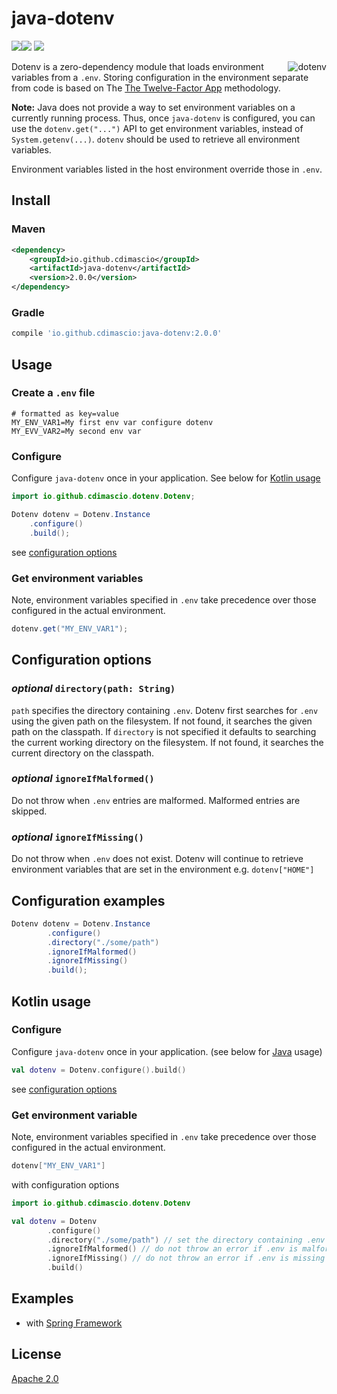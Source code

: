 # java-dotenv 

![](https://img.shields.io/badge/build-passing-green.svg)![](https://img.shields.io/badge/tests-passing-green.svg) ![](https://img.shields.io/badge/license-Apache%202.0-blue.svg)

<img src="https://raw.githubusercontent.com/cdimascio/java-dotenv/master/assets/java-dotenv.png" alt="dotenv" align="right" /> 

Dotenv is a zero-dependency module that loads environment variables from a `.env`. Storing configuration in the environment separate from code is based on The [The Twelve-Factor App](http://12factor.net/config) methodology.

**Note:** Java does not provide a way to set environment variables on a currently running process. Thus, once `java-dotenv` is configured, you can use the `dotenv.get("...")` API to get environment variables, instead of `System.getenv(...)`. `dotenv`  should be used to retrieve all environment variables. 

Environment variables listed in the host environment override those in `.env`.  
## Install

### Maven 
```xml
<dependency>
    <groupId>io.github.cdimascio</groupId>
    <artifactId>java-dotenv</artifactId>
    <version>2.0.0</version>
</dependency>
```

### Gradle

```groovy
compile 'io.github.cdimascio:java-dotenv:2.0.0'
```


## Usage

### Create a `.env` file

```dosini
# formatted as key=value
MY_ENV_VAR1=My first env var configure dotenv
MY_EVV_VAR2=My second env var
```

### Configure
Configure `java-dotenv` once in your application. 
See below for [Kotlin usage](#kotlin-usage)

```java
import io.github.cdimascio.dotenv.Dotenv;

Dotenv dotenv = Dotenv.Instance
    .configure()
    .build();
```

see [configuration options](#configuration-options)

### Get environment variables
Note, environment variables specified in `.env` take precedence over those configured in the actual environment.

```java
dotenv.get("MY_ENV_VAR1");
```

## Configuration options

### *optional* `directory(path: String)` 
`path` specifies the directory containing `.env`. Dotenv first searches for `.env` using the given path on the filesystem. If not found, it searches the given path on the classpath. If `directory` is not specified it defaults to searching the current working directory on the filesystem. If not found, it searches the current directory on the classpath.

### *optional* `ignoreIfMalformed()`

Do not throw when `.env` entries are malformed. Malformed entries are skipped.

### *optional* `ignoreIfMissing()` 

Do not throw when `.env` does not exist. Dotenv will continue to retrieve environment variables that are set in the environment e.g. `dotenv["HOME"]`

## Configuration examples

```java
Dotenv dotenv = Dotenv.Instance
        .configure()
        .directory("./some/path")
        .ignoreIfMalformed()
        .ignoreIfMissing()
        .build();
```

## Kotlin usage

### Configure

Configure `java-dotenv` once in your application. (see below for [Java](#configure-(using-java-8)) usage)

```kotlin
val dotenv = Dotenv.configure().build()
```

see [configuration options](#configuration-options)
	
### Get environment variable
Note, environment variables specified in `.env` take precedence over those configured in the actual environment.

```kotlin
dotenv["MY_ENV_VAR1"]
```

with configuration options

```kotlin
import io.github.cdimascio.dotenv.Dotenv

val dotenv = Dotenv
        .configure()
        .directory("./some/path") // set the directory containing .env
        .ignoreIfMalformed() // do not throw an error if .env is malformed
        .ignoreIfMissing() // do not throw an error if .env is missing
        .build()
```

## Examples

- with [Spring Framework](https://github.com/cdimascio/kotlin-swagger-spring-functional-template) 

## License

[Apache 2.0](https://www.apache.org/licenses/LICENSE-2.0)